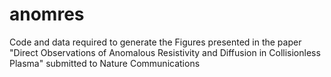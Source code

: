 # anomres
Code and data required to generate the Figures presented in the paper "Direct Observations of Anomalous Resistivity and Diffusion in Collisionless Plasma" submitted to Nature Communications
